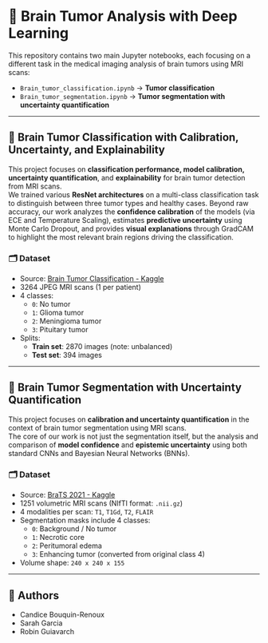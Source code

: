 # 🧠 Brain Tumor Analysis with Deep Learning

This repository contains two main Jupyter notebooks, each focusing on a different task in the medical imaging analysis of brain tumors using MRI scans:

- `Brain_tumor_classification.ipynb` → **Tumor classification**
- `Brain_tumor_segmentation.ipynb` → **Tumor segmentation with uncertainty quantification**

---

## 🧠 Brain Tumor Classification with Calibration, Uncertainty, and Explainability

This project focuses on **classification performance, model calibration, uncertainty quantification**, and **explainability** for brain tumor detection from MRI scans.  
We trained various **ResNet architectures** on a multi-class classification task to distinguish between three tumor types and healthy cases. Beyond raw accuracy, our work analyzes the **confidence calibration** of the models (via ECE and Temperature Scaling), estimates **predictive uncertainty** using Monte Carlo Dropout, and provides **visual explanations** through GradCAM to highlight the most relevant brain regions driving the classification.

### 🗂️ Dataset  
- Source: [Brain Tumor Classification - Kaggle](https://www.kaggle.com/datasets/sartajbhuvaji/brain-tumor-classification-mri/data)  
- 3264 JPEG MRI scans (1 per patient)  
- 4 classes:
  - `0`: No tumor
  - `1`: Glioma tumor
  - `2`: Meningioma tumor
  - `3`: Pituitary tumor  
- Splits:
  - **Train set**: 2870 images (note: unbalanced)
  - **Test set**: 394 images

---

## 🧠 Brain Tumor Segmentation with Uncertainty Quantification

This project focuses on **calibration and uncertainty quantification** in the context of brain tumor segmentation using MRI scans.  
The core of our work is not just the segmentation itself, but the analysis and comparison of **model confidence** and **epistemic uncertainty** using both standard CNNs and Bayesian Neural Networks (BNNs).

### 🗂️ Dataset  
- Source: [BraTS 2021 - Kaggle](https://www.kaggle.com/datasets/dschettler8845/brats-2021-task1/data)  
- 1251 volumetric MRI scans (NIfTI format: `.nii.gz`)  
- 4 modalities per scan: `T1`, `T1Gd`, `T2`, `FLAIR`  
- Segmentation masks include 4 classes:
  - `0`: Background / No tumor
  - `1`: Necrotic core
  - `2`: Peritumoral edema
  - `3`: Enhancing tumor (converted from original class 4)  
- Volume shape: `240 x 240 x 155`

---

## 👥 Authors

- Candice Bouquin-Renoux  
- Sarah Garcia  
- Robin Guiavarch
